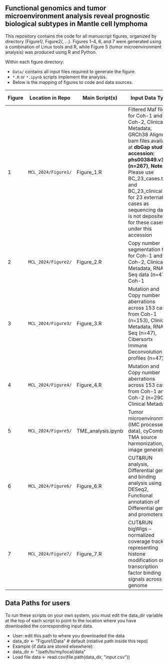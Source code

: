 ## Functional genomics and tumor microenvironment analysis reveal prognostic biological subtypes in Mantle cell lymphoma

This repository contains the code for all manuscript figures, organized by directory (Figure1/, Figure2/, …). Figures 1–4, 6, and 7 were generated using a combination of Linux tools and R, while Figure 5 (tumor microenvironment analysis) was produced using R and Python.

Within each figure directory:  
- `Data/` contains all input files required to generate the figure.  
- `*.R` or `*.ipynb` scripts implement the analysis.  
- Below is the mapping of figures to code and data sources.

| Figure | Location in Repo | Main Script(s) | Input Data Type | Output Data Type |
|--------|-----------------|----------------|------------|--------|
| 1 | `MCL_2024/Figure1/` | Figure_1.R | Filtered Maf files for Coh-1 and Coh-2, Clinical Metadata, GRCh38 Aligned bam files available at **dbGap study accession: phs003849.v1.p1 (n=267)**, **Note:** Please use BC_23_cases.txt and BC_23_clinical.tsv for 23 external cases as sequencing data is not deposited for these cases under this accession| Fig_1a.pdf, Fig_1b.pdf, Fig_1c.pdf
| 2 | `MCL_2024/Figure2/` | Figure_2.R | Copy number segmentation files for Coh-1 and Coh-2, Clinical Metadata, RNA-Seq data (n=47) Coh-1 | Fig_2a.pdf, Fig_2b.pdf, Fig_2c.pdf, Fig_2d.pdf, Fig_2e.pdf, Fig_2f.pdf, Fig_2g.pdf|
| 3 | `MCL_2024/Figure3/` | Figure_3.R | Mutation and Copy number aberrations across 153 cases from Coh-1 (n=153), Clinical Metadata, RNA-Seq (n=47), Cibersortx Immune Deconvolution profiles (n=47) | Fig_3a.pdf, Fig_3b.pdf, Fig_3c.pdf, Fig_3d.pdf |
| 4 | `MCL_2024/Figure4/` | Figure_4.R | Mutation and Copy number aberrations across 153 cases from Coh-1 and Coh-2 (n=290), Clinical Metadata | Fig_4a.pdf, Fig_4b.pdf, Fig_4c.pdf|
| 5 | `MCL_2024/Figure5/` | TME_analysis.ipynb | Tumor microenvironment (IMC processed data), cyCombine TMA source harmonization, image generation | Fig_5a.pdf, Fig_5b.pdf, Fig_5c.pdf, Fig_5d.pdf, Fig_5e.pdf, Fig_5f.pdf, Fig_5g.pdf|
| 6 | `MCL_2024/Figure6/` | Figure_6.R | CUT&RUN analysis, Differential gene and binding analysis using DESeq2, Functional annotation of Differential genes and promoters | Fig_6b.pdf, Fig_6c.pdf, Fig_6d.pdf, Fig_6e.pdf, Fig_6f.pdf, Fig_6g.pdf |
| 7 | `MCL_2024/Figure7/` | Figure_7.R | CUT&RUN bigWigs – normalized coverage tracks representing histone modification or transcription factor binding signals across the genome | Fig_7b.pdf|



## Data Paths for users
To run these scripts on your own system, you must edit the data_dir variable at the top of each script to point to the location where you have downloaded the corresponding input data.
- User: edit this path to where you downloaded the data
- data_dir <- "Figure1/Data"   # default (relative path inside this repo)
- Example (if data are stored elsewhere):
- data_dir <- "/path/to/my/local/data"
- Load file
data <- read.csv(file.path(data_dir, "input.csv"))

